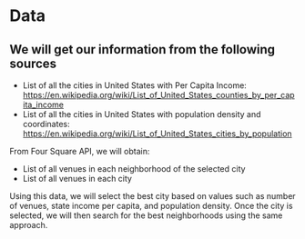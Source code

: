 # Data
## We will get our information from the following sources
  - List of all the cities in United States with Per Capita Income:<br/>
https://en.wikipedia.org/wiki/List_of_United_States_counties_by_per_capita_income<br/>
  - List of all the cities in United States with population density and coordinates:<br/>
https://en.wikipedia.org/wiki/List_of_United_States_cities_by_population<br/>

From Four Square API, we will obtain: <br/>
- List of all venues in each neighborhood of the selected city  <br/>
- List of all venues in each city <br/>

Using this data, we will select the best city based on values such as number of venues, state income per capita, and population density. Once the city is selected, we will then search for the best neighborhoods using the same approach.
